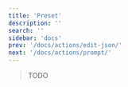 ```yaml
---
title: 'Preset'
description: ''
search: ''
sidebar: 'docs'
prev: '/docs/actions/edit-json/'
next: '/docs/actions/prompt/'
---
```


> TODO
